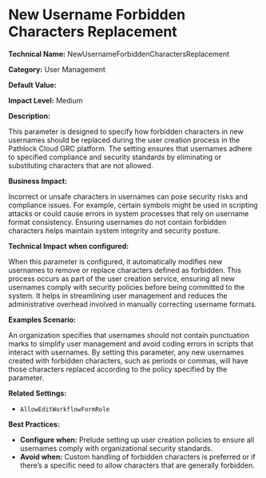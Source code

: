 # New Username Forbidden Characters Replacement

**Technical Name:** NewUsernameForbiddenCharactersReplacement

**Category:** User Management

**Default Value:**

**Impact Level:** Medium

**Description:**

This parameter is designed to specify how forbidden characters in new usernames should be replaced during the user creation process in the Pathlock Cloud GRC platform. The setting ensures that usernames adhere to specified compliance and security standards by eliminating or substituting characters that are not allowed.

**Business Impact:**

Incorrect or unsafe characters in usernames can pose security risks and compliance issues. For example, certain symbols might be used in scripting attacks or could cause errors in system processes that rely on username format consistency. Ensuring usernames do not contain forbidden characters helps maintain system integrity and security posture.

**Technical Impact when configured:**

When this parameter is configured, it automatically modifies new usernames to remove or replace characters defined as forbidden. This process occurs as part of the user creation service, ensuring all new usernames comply with security policies before being committed to the system. It helps in streamlining user management and reduces the administrative overhead involved in manually correcting username formats.

**Examples Scenario:**

An organization specifies that usernames should not contain punctuation marks to simplify user management and avoid coding errors in scripts that interact with usernames. By setting this parameter, any new usernames created with forbidden characters, such as periods or commas, will have those characters replaced according to the policy specified by the parameter.

**Related Settings:**

- `AllowEditWorkflowFormRole`

**Best Practices:** 

- **Configure when:** Prelude setting up user creation policies to ensure all usernames comply with organizational security standards.
- **Avoid when:** Custom handling of forbidden characters is preferred or if there’s a specific need to allow characters that are generally forbidden.